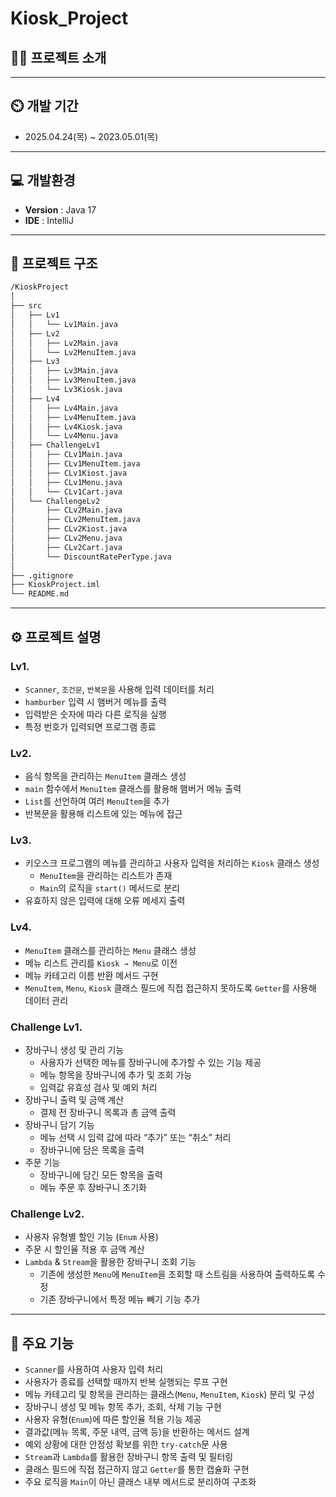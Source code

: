 # Kiosk_Project

## 👨‍🏫 프로젝트 소개


---

## ⏲️ 개발 기간 
- 2025.04.24(목) ~ 2023.05.01(목)

---

## 💻 개발환경
- **Version** : Java 17
- **IDE** : IntelliJ

---

## 📂 프로젝트 구조
```bash
/KioskProject
│
├── src
│   ├── Lv1
│   │   └── Lv1Main.java
│   ├── Lv2
│   │   ├── Lv2Main.java
│   │   └── Lv2MenuItem.java
│   ├── Lv3
│   │   ├── Lv3Main.java
│   │   ├── Lv3MenuItem.java
│   │   └── Lv3Kiosk.java
│   ├── Lv4
│   │   ├── Lv4Main.java
│   │   ├── Lv4MenuItem.java
│   │   ├── Lv4Kiosk.java
│   │   └── Lv4Menu.java
│   ├── ChallengeLv1
│   │   ├── CLv1Main.java
│   │   ├── CLv1MenuItem.java
│   │   ├── CLv1Kiost.java
│   │   ├── CLv1Menu.java
│   │   └── CLv1Cart.java
│   └── ChallengeLv2
│       ├── CLv2Main.java
│       ├── CLv2MenuItem.java
│       ├── CLv2Kiost.java
│       ├── CLv2Menu.java
│       ├── CLv2Cart.java
│       └── DiscountRatePerType.java
│
├── .gitignore
├── KioskProject.iml
└── README.md
```

---
  
## ⚙️ 프로젝트 설명
### Lv1.
- `Scanner`, `조건문`, `반복문`을 사용해 입력 데이터를 처리
- `hamburber` 입력 시 햄버거 메뉴를 출력
- 입력받은 숫자에 따라 다른 로직을 실행
- 특정 번호가 입력되면 프로그램 종료

### Lv2.
- 음식 항목을 관리하는 `MenuItem` 클래스 생성
- `main` 함수에서 `MenuItem` 클래스를 활용해 햄버거 메뉴 출력
- `List`를 선언하여 여러 `MenuItem`을 추가
- 반복문을 활용해 리스트에 있는 메뉴에 접근

### Lv3.
- 키오스크 프로그램의 메뉴를 관리하고 사용자 입력을 처리하는 `Kiosk` 클래스 생성
  - `MenuItem`을 관리하는 리스트가 존재
  - `Main`의 로직을 `start()` 메서드로 분리
- 유효하지 않은 입력에 대해 오류 메세지 출력

### Lv4.
- `MenuItem` 클래스를 관리하는 `Menu` 클래스 생성
- 메뉴 리스트 관리를 `Kiosk → Menu`로 이전
- 메뉴 카테고리 이름 반환 메서드 구현
- `MenuItem`, `Menu`, `Kiosk` 클래스 필드에 직접 접근하지 못하도록 `Getter`를 사용해 데이터 관리

### Challenge Lv1.
 - 장바구니 생성 및 관리 기능
    - 사용자가 선택한 메뉴를 장바구니에 추가할 수 있는 기능 제공
    - 메뉴 항목을 장바구니에 추가 및 조회 가능
    - 입력값 유효성 검사 및 예외 처리
- 장바구니 출력 및 금액 계산
  - 결제 전 장바구니 목록과 총 금액 출력
- 장바구니 담기 기능
  - 메뉴 선택 시 입력 값에 따라 “추가” 또는 “취소” 처리
  - 장바구니에 담은 목록을 출력
- 주문 기능
  - 장바구니에 담긴 모든 항목을 출력
  - 메뉴 주문 후 장바구니 초기화

### Challenge Lv2.
 - 사용자 유형별 할인 기능 (`Enum` 사용)
  - 주문 시 할인율 적용 후 금액 계산
 - `Lambda` & `Stream`을 활용한 장바구니 조회 기능
   - 기존에 생성한 `Menu`에 `MenuItem`을 조회할 때 스트림을 사용하여 출력하도록 수정
   - 기존 장바구니에서 특정 메뉴 빼기 기능 추가 
  
---

## 📌 주요 기능
- `Scanner`를 사용하여 사용자 입력 처리
- 사용자가 종료를 선택할 때까지 반복 실행되는 루프 구현
- 메뉴 카테고리 및 항목을 관리하는 클래스(`Menu`, `MenuItem`, `Kiosk`) 분리 및 구성
- 장바구니 생성 및 메뉴 항목 추가, 조회, 삭제 기능 구현
- 사용자 유형(`Enum`)에 따른 할인율 적용 기능 제공
- 결과값(메뉴 목록, 주문 내역, 금액 등)을 반환하는 메서드 설계
- 예외 상황에 대한 안정성 확보를 위한 `try-catch`문 사용
- `Stream`과 `Lambda`를 활용한 장바구니 항목 출력 및 필터링
- 클래스 필드에 직접 접근하지 않고 `Getter`를 통한 캡슐화 구현
- 주요 로직을 `Main`이 아닌 클래스 내부 메서드로 분리하여 구조화
